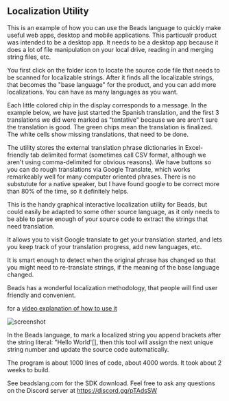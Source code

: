 
## Localization Utility

This is an example of how you can use the Beads language to quickly make useful web apps, desktop and mobile applications. This particualr product was intended to be a desktop app. It needs to be a desktop app because it does a lot of file manipulation on your local drive, reading in and merging string files, etc.

You first click on the folder icon to locate the source code file that needs to be scanned for localizable strings. After it finds all the localizable strings, that becomes the "base language" for the product, and you can add more localizations. You can have as many languages as you want.  

Each little colored chip in the display corresponds to a message. In the example below, we have just started the Spanish translation, and the first 3 translations we did were marked as "tentative" because we are aren't sure the translation is good. The green chips mean the translation is finalized. The white cells show missing translations, that need to be done.

The utility stores the external translation phrase dictionaries in Excel-friendly tab delimited format (sometimes call CSV format, although we aren't using comma-delimited for obvious reasons). We have buttons so you can do rough translations via Google Translate, which works remarkeably well for many computer oriented phrases. There is no substutute for a native speaker, but I have found google to be correct more than 80% of the time, so it definitely helps.

This is the handy graphical interactive localization utility for Beads, but could easily be adapted to some other source language, as it only needs to be able to parse enough of your source code to extract the strings that need translation.

 It allows you to visit Google translate to get your translation started, and lets you keep track of your translation progress, add new languages, etc.
 
It is smart enough to detect when the original phrase has changed so that you might need to re-translate strings, if the meaning of the base language changed.

Beads has a wonderful localization methodology, that people will find user friendly and convenient.

for a [video explanation of how to use it](https://youtu.be/xKQ9Uj8o_4w)

![screenshot](https://beadslang.com/examples/localize/screenshot.gif)

In the Beads language, to mark a localized string you append brackets after the string literal:  "Hello World'[], then this tool will assign the next unique string number and update the source code automatically. 

The program is about 1000 lines of code, about 4000 words. It took about 2 weeks to build.

See beadslang.com for the SDK download.
Feel free to ask any questions on the Discord server at https://discord.gg/pTAdsSW


